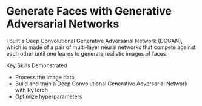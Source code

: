 # Generate Faces with Generative Adversarial Networks

I built a Deep Convolutional Generative Adversarial Network (DCGAN), which is made of a pair of multi-layer neural networks that compete against each other until one learns to generate realistic images of faces.

Key Skills Demonstrated
- Process the image data
- Build and train a Deep Convolutional Generative Adversarial Network with PyTorch
- Optimize hyperparameters
